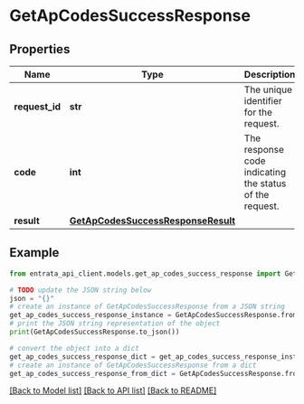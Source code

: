 # GetApCodesSuccessResponse


## Properties

Name | Type | Description | Notes
------------ | ------------- | ------------- | -------------
**request_id** | **str** | The unique identifier for the request. | 
**code** | **int** | The response code indicating the status of the request. | 
**result** | [**GetApCodesSuccessResponseResult**](GetApCodesSuccessResponseResult.md) |  | 

## Example

```python
from entrata_api_client.models.get_ap_codes_success_response import GetApCodesSuccessResponse

# TODO update the JSON string below
json = "{}"
# create an instance of GetApCodesSuccessResponse from a JSON string
get_ap_codes_success_response_instance = GetApCodesSuccessResponse.from_json(json)
# print the JSON string representation of the object
print(GetApCodesSuccessResponse.to_json())

# convert the object into a dict
get_ap_codes_success_response_dict = get_ap_codes_success_response_instance.to_dict()
# create an instance of GetApCodesSuccessResponse from a dict
get_ap_codes_success_response_from_dict = GetApCodesSuccessResponse.from_dict(get_ap_codes_success_response_dict)
```
[[Back to Model list]](../README.md#documentation-for-models) [[Back to API list]](../README.md#documentation-for-api-endpoints) [[Back to README]](../README.md)


